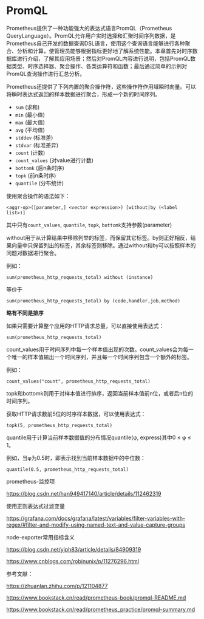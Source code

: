 # PromQL

Prometheus提供了一种功能强大的表达式语言PromQL（Prometheus QueryLanguage）。PromQL允许用户实时选择和汇聚时间序列数据，是Prometheus自己开发的数据查询DSL语言，使用这个查询语言能够进行各种聚合、分析和计算，使管理员能够根据指标更好地了解系统性能。本章首先对时序数据库进行介绍，了解其应用场景；然后对PromQL内容进行说明，包括PromQL数据类型、时序选择器、聚合操作、各类运算符和函数；最后通过简单的示例对PromQL查询操作进行汇总分析。



Prometheus还提供了下列内置的聚合操作符，这些操作符作用域瞬时向量。可以将瞬时表达式返回的样本数据进行聚合，形成一个新的时间序列。

- `sum` (求和)
- `min` (最小值)
- `max` (最大值)
- `avg` (平均值)
- `stddev` (标准差)
- `stdvar` (标准差异)
- `count` (计数)
- `count_values` (对value进行计数)
- `bottomk` (后n条时序)
- `topk` (前n条时序)
- `quantile` (分布统计)



使用聚合操作的语法如下：

```text
<aggr-op>([parameter,] <vector expression>) [without|by (<label list>)]
```

其中只有`count_values`, `quantile`, `topk`, `bottomk`支持参数(parameter)

without用于从计算结果中移除列举的标签，而保留其它标签。by则正好相反，结果向量中只保留列出的标签，其余标签则移除。通过without和by可以按照样本的问题对数据进行聚合。

例如：

```text
sum(prometheus_http_requests_total) without (instance)
```

等价于

```text
sum(prometheus_http_requests_total) by (code,handler,job,method)
```

**略有不同是排序**

如果只需要计算整个应用的HTTP请求总量，可以直接使用表达式：

```text
sum(prometheus_http_requests_total)
```

count_values用于时间序列中每一个样本值出现的次数。count_values会为每一个唯一的样本值输出一个时间序列，并且每一个时间序列包含一个额外的标签。

例如：

```text
count_values("count", prometheus_http_requests_total)
```

topk和bottomk则用于对样本值进行排序，返回当前样本值前n位，或者后n位的时间序列。

获取HTTP请求数前5位的时序样本数据，可以使用表达式：

```text
topk(5, prometheus_http_requests_total)
```

quantile用于计算当前样本数据值的分布情况quantile(φ, express)其中0 ≤ φ ≤ 1。

例如，当φ为0.5时，即表示找到当前样本数据中的中位数：

```text
quantile(0.5, prometheus_http_requests_total)
```



prometheus-监控项

https://blog.csdn.net/han949417140/article/details/112462319





使用正则表达式过滤变量

https://grafana.com/docs/grafana/latest/variables/filter-variables-with-regex/#filter-and-modify-using-named-text-and-value-capture-groups



node-exporter常用指标含义

https://blog.csdn.net/yjph83/article/details/84909319

https://www.cnblogs.com/robinunix/p/11276296.html



参考文献：

https://zhuanlan.zhihu.com/p/121104877

https://www.bookstack.cn/read/prometheus-book/promql-README.md

https://www.bookstack.cn/read/prometheus_practice/promql-summary.md

